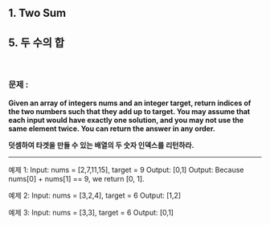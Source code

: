 ## 1. Two Sum
## 5. 두 수의 합

<br>

### 문제 : 

**Given an array of integers nums and an integer target, return indices of the two numbers such that they add up to target. You may assume that each input would have exactly one solution, and you may not use the same element twice. You can return the answer in any order.**

**덧셈하여 타겟을  만들 수 있는 배열의 두 숫자 인덱스를 리턴하라.**

--------------------------------------

예제 1:
Input: nums = [2,7,11,15], target = 9
Output: [0,1]
Output: Because nums[0] + nums[1] == 9, we return [0, 1].

예제 2:
Input: nums = [3,2,4], target = 6
Output: [1,2]

예제 3:
Input: nums = [3,3], target = 6
Output: [0,1]